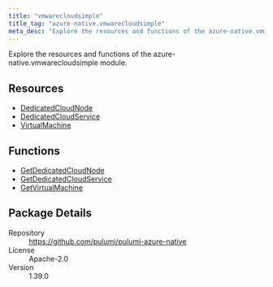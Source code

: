 ```yaml
---
title: "vmwarecloudsimple"
title_tag: "azure-native.vmwarecloudsimple"
meta_desc: "Explore the resources and functions of the azure-native.vmwarecloudsimple module."
---
```


<!-- WARNING: this file was generated by Pulumi Docs Generator. -->
<!-- Do not edit by hand unless you're certain you know what you are doing! -->

Explore the resources and functions of the azure-native.vmwarecloudsimple module.

<h2 id="resources">Resources</h2>
<ul class="api">
    <li><a href="dedicatedcloudnode" title="DedicatedCloudNode"><span class="symbol resource"></span>DedicatedCloudNode</a></li>
    <li><a href="dedicatedcloudservice" title="DedicatedCloudService"><span class="symbol resource"></span>DedicatedCloudService</a></li>
    <li><a href="virtualmachine" title="VirtualMachine"><span class="symbol resource"></span>VirtualMachine</a></li>
</ul>

<h2 id="functions">Functions</h2>
<ul class="api">
    <li><a href="getdedicatedcloudnode" title="GetDedicatedCloudNode"><span class="symbol function"></span>GetDedicatedCloudNode</a></li>
    <li><a href="getdedicatedcloudservice" title="GetDedicatedCloudService"><span class="symbol function"></span>GetDedicatedCloudService</a></li>
    <li><a href="getvirtualmachine" title="GetVirtualMachine"><span class="symbol function"></span>GetVirtualMachine</a></li>
</ul>

<h2 id="package-details">Package Details</h2>
<dl class="package-details">
	<dt>Repository</dt>
	<dd><a href="https://github.com/pulumi/pulumi-azure-native">https://github.com/pulumi/pulumi-azure-native</a></dd>
	<dt>License</dt>
	<dd>Apache-2.0</dd>
	<dt>Version</dt>
	<dd>1.39.0</dd>
</dl>

